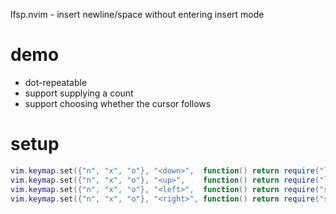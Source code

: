 lfsp.nvim - insert newline/space without entering insert mode

# demo

- dot-repeatable
- support supplying a count
- support choosing whether the cursor follows

# setup

```lua
vim.keymap.set({"n", "x", "o"}, "<down>",  function() return require("lf").expr("next", true) end, {expr = true})
vim.keymap.set({"n", "x", "o"}, "<up>",    function() return require("lf").expr("prev", true) end, {expr = true})
vim.keymap.set({"n", "x", "o"}, "<left>",  function() return require("sp").expr("prev", true) end, {expr = true})
vim.keymap.set({"n", "x", "o"}, "<right>", function() return require("sp").expr("next", true) end, {expr = true})
```
